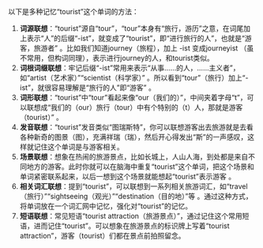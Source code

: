 以下是多种记忆“tourist”这个单词的方法：
1. **词源联想**：“tourist”源自“tour”，“tour”本身有“旅行，游历”之意，在词尾加上表示“人”的后缀“-ist”，就变成了“tourist”，即“进行旅行的人”，也就是“游客，旅游者” 。比如我们知道journey（旅程），加上 -ist 变成journeyist （虽不常用，但构词同理），表示进行journey的人，和tourist类似。
2. **词根词缀联想**：牢记后缀“-ist”常用来表示“从事……的人，……主义者”，如“artist（艺术家）”“scientist（科学家）” 。所以看到“tour”（旅行）加上“-ist”，就很容易理解是“旅行的人”即“游客” 。
3. **词形联想**：“tourist”中“tour”看起来像“our（我们的）”，中间夹着字母“t”，可以联想成“我们的（our）旅行（tour）中有个特别的（t）人，那就是游客（tourist）” 。
4. **发音联想**：“tourist”发音类似“图瑞斯特”，你可以联想游客出去旅游就是去看各种新奇的图景（图），充满祥瑞（瑞），然后开心得发出“斯”的一声感叹，这样就记住这个单词是与游客相关。
5. **场景联想**：想象在热闹的旅游景点，比如长城上，人山人海，到处都是来自不同地方的游客。此时你就可以在脑海中重复“tourist”这个单词，把这个场景和单词紧密联系起来，以后一想到这个场景就能想起“tourist”表示游客 。
6. **相关词汇联想**：提到“tourist”，可以联想到一系列相关旅游词汇，如“travel（旅行）”“sightseeing（观光）”“destination（目的地）”等 。通过这种方式，将单词放在一个词汇网中记忆，强化对“tourist”的记忆。
7. **短语联想**：常见短语“tourist attraction（旅游景点）”，通过记住这个常用短语，进而记住“tourist”。可以想象在旅游景点的标识牌上写着“tourist attraction”，游客（tourist）们都在景点前拍照留念。 